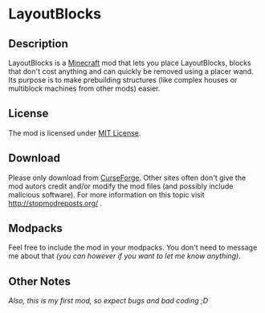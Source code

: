 # LayoutBlocks

## Description

LayoutBlocks is a [Minecraft](https://minecraft.net/) mod that lets you place LayoutBlocks, blocks that don't cost anything and can quickly be removed using a placer wand. Its purpose is to make prebuilding structures (like complex houses or multiblock machines from other mods) easier.


## License

The mod is licensed under [MIT License](https://opensource.org/licenses/MIT).


## Download 

Please only download from [CurseForge](https://minecraft.curseforge.com/projects/layoutblocks). Other sites often don't give the mod autors credit and/or modify the mod files (and possibly include malicious software). For more information on this topic visit http://stopmodreposts.org/ .


## Modpacks

Feel free to include the mod in your modpacks. You don't need to message me about that *(you can however if you want to let me know anything)*.


## Other Notes

*Also, this is my first mod, so expect bugs and bad coding ;D*
